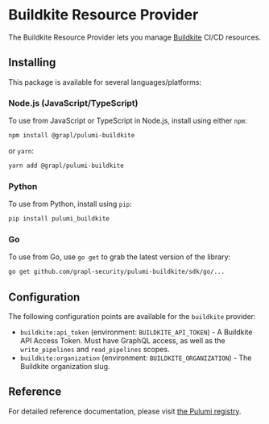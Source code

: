 # Buildkite Resource Provider

The Buildkite Resource Provider lets you manage [Buildkite](https://buildkite.com/) CI/CD resources.

## Installing

This package is available for several languages/platforms:

### Node.js (JavaScript/TypeScript)

To use from JavaScript or TypeScript in Node.js, install using either `npm`:

```bash
npm install @grapl/pulumi-buildkite
```

or `yarn`:

```bash
yarn add @grapl/pulumi-buildkite
```

### Python

To use from Python, install using `pip`:

```bash
pip install pulumi_buildkite
```

### Go

To use from Go, use `go get` to grab the latest version of the library:

```bash
go get github.com/grapl-security/pulumi-buildkite/sdk/go/...
```

## Configuration

The following configuration points are available for the `buildkite` provider:

- `buildkite:api_token` (environment: `BUILDKITE_API_TOKEN`) - A Buildkite API Access Token. Must have GraphQL access, as well as the `write_pipelines` and `read_pipelines` scopes.
- `buildkite:organization` (environment: `BUILDKITE_ORGANIZATION`) - The Buildkite organization slug.

## Reference

For detailed reference documentation, please visit [the Pulumi registry](https://www.pulumi.com/registry/packages/buildkite/api-docs/).
